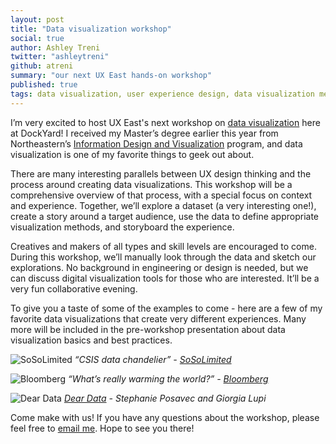 ```yaml
---
layout: post
title: "Data visualization workshop"
social: true
author: Ashley Treni
twitter: "ashleytreni"
github: atreni
summary: "our next UX East hands-on workshop"
published: true
tags: data visualization, user experience design, data visualization methods
---
```


I’m very excited to host UX East's next workshop on [data visualization](http://www.meetup.com/UX-East/events/226344211/) here at DockYard! I received my Master’s degree earlier this year from Northeastern’s [Information Design and Visualization](http://www.northeastern.edu/camd/artdesign/academic-programs/mfa-in-information-design-and-visualization/) program, and data visualization is one of my favorite things to geek out about. 

There are many interesting parallels between UX design thinking and the process around creating data visualizations. This workshop will be a comprehensive overview of that process, with a special focus on context and experience. Together, we’ll explore a dataset (a very interesting one!), create a story around a target audience, use the data to define appropriate visualization methods, and storyboard the experience.

Creatives and makers of all types and skill levels are encouraged to come. During this workshop, we’ll manually look through the data and sketch our explorations. No background in engineering or design is needed, but we can  discuss digital visualization tools for those who are interested. It’ll be a very fun collaborative evening. 

To give you a taste of some of the examples to come - here are a few of my favorite data visualizations that create very different experiences. Many more will be included in the pre-workshop presentation about data visualization basics and best practices.

![SoSoLimited][so-so-limited]
*“CSIS data chandelier” - [SoSoLimited](http://www.sosolimited.com/work/csis-data-chandelier/)*

![Bloomberg][bloomberg]
*“What’s really warming the world?” - [Bloomberg](http://www.bloomberg.com/graphics/2015-whats-warming-the-world/)*

![Dear Data][dear-data]
*[Dear Data](http://www.dear-data.com/) - Stephanie Posavec and Giorgia Lupi*

Come make with us! If you have any questions about the workshop, please feel free to [email me](ashley.treni@dockyard.com). Hope to see you there!


[so-so-limited]: https://i.imgur.com/Jsk6FWh.jpg
[bloomberg]: https://i.imgur.com/cRZM0lH.png
[dear-data]: https://i.imgur.com/8ZR8Y50.png

